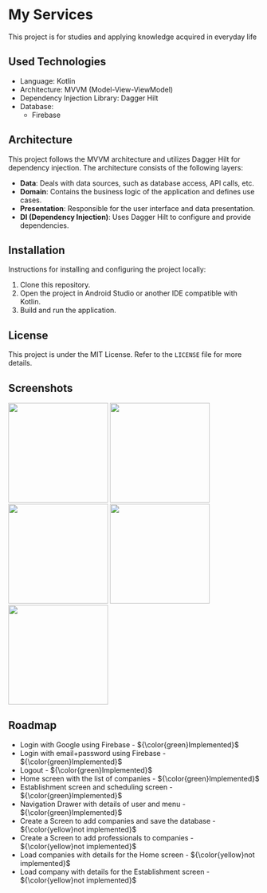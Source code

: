 # My Services

This project is for studies and applying knowledge acquired in everyday life

## Used Technologies

- Language: Kotlin
- Architecture: MVVM (Model-View-ViewModel)
- Dependency Injection Library: Dagger Hilt
- Database:
  - Firebase

## Architecture

This project follows the MVVM architecture and utilizes Dagger Hilt for dependency injection. The architecture consists of the following layers:

- **Data**: Deals with data sources, such as database access, API calls, etc.
- **Domain**: Contains the business logic of the application and defines use cases.
- **Presentation**: Responsible for the user interface and data presentation.
- **DI (Dependency Injection)**: Uses Dagger Hilt to configure and provide dependencies.

## Installation

Instructions for installing and configuring the project locally:

1. Clone this repository.
2. Open the project in Android Studio or another IDE compatible with Kotlin.
3. Build and run the application.

## License

This project is under the MIT License. Refer to the `LICENSE` file for more details.

## Screenshots

<img src="https://github.com/jhoglassx/myservice/assets/88597192/73f010fa-069d-45cc-9553-34992546ecce" width="200"/>
<img src="https://github.com/jhoglassx/myservice/assets/88597192/bed82de7-1ce3-48b7-9611-e0a68bf66d4e" width="200"/>
<img src="https://github.com/jhoglassx/myservice/assets/88597192/f4d6c231-76bd-4090-9087-225783cfe8b1" width="200"/>
<img src="https://github.com/jhoglassx/myservice/assets/88597192/e0ae9e15-1c34-4eb9-9b3c-1dd69e773f02" width="200"/>
<img src="https://github.com/jhoglassx/myservice/assets/88597192/dfa19802-7e12-4420-9b18-0f68a3769c56" width="200"/>

## Roadmap

- Login with Google using Firebase - ${\color{green}Implemented}$
- Login with email+password using Firebase - ${\color{green}Implemented}$
- Logout - ${\color{green}Implemented}$
- Home screen with the list of companies - ${\color{green}Implemented}$
- Establishment screen and scheduling screen - ${\color{green}Implemented}$
- Navigation Drawer with details of user and menu - ${\color{green}Implemented}$
- Create a Screen to add companies and save the database - ${\color{yellow}not implemented}$
- Create a Screen to add professionals to companies - ${\color{yellow}not implemented}$
- Load companies with details for the Home screen - ${\color{yellow}not implemented}$
- Load company with details for the Establishment screen - ${\color{yellow}not implemented}$
